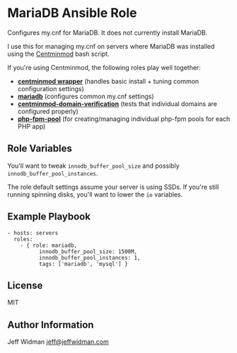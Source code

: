 MariaDB Ansible Role
=========

Configures my.cnf for MariaDB. It does not currently install MariaDB.

I use this for managing my.cnf on servers where MariaDB was installed using
the [Centminmod](http://centminmod.com/) bash script.

If you're using Centminmod, the following roles play well together:
  - **[centminmod wrapper](https://github.com/jeffwidman/ansible-centminmod)** (handles basic install + tuning common configuration settings)
  - **[mariadb](https://github.com/jeffwidman/ansible-mariadb)** (configures common my.cnf settings)
  - **[centminmod-domain-verification](https://github.com/jeffwidman/ansible-centminmod-domain-verification)** (tests that individual domains are configured properly)
  - **[php-fpm-pool](https://github.com/jeffwidman/ansible-php-fpm-pool)** (for creating/managing individual php-fpm pools for each PHP app)

Role Variables
--------------

You'll want to tweak `innodb_buffer_pool_size` and possibly
`innodb_buffer_pool_instances`.

The role default settings assume your server is using SSDs. If you're still running
spinning disks, you'll want to lower the `io` variables.

Example Playbook
----------------

    - hosts: servers
      roles:
        - { role: mariadb,
              innodb_buffer_pool_size: 1500M,
              innodb_buffer_pool_instances: 1,
              tags: ['mariadb', 'mysql'] }

License
-------

MIT

Author Information
------------------

Jeff Widman jeff@jeffwidman.com
